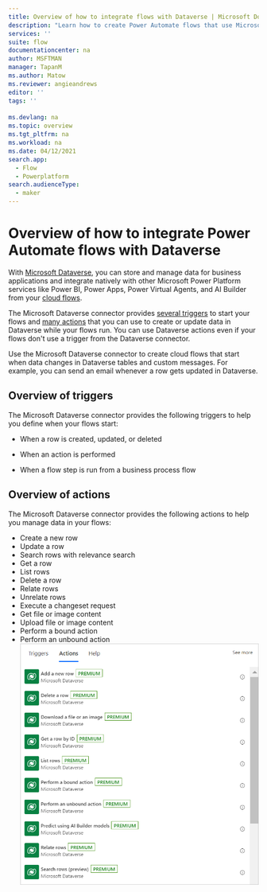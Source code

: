 ```yaml
---
title: Overview of how to integrate flows with Dataverse | Microsoft Docs
description: "Learn how to create Power Automate flows that use Microsoft Dataverse, including triggers and actions."
services: ''
suite: flow
documentationcenter: na
author: MSFTMAN
manager: TapanM
ms.author: Matow
ms.reviewer: angieandrews
editor: ''
tags: ''

ms.devlang: na
ms.topic: overview
ms.tgt_pltfrm: na
ms.workload: na
ms.date: 04/12/2021
search.app: 
  - Flow
  - Powerplatform
search.audienceType: 
  - maker
---
```


# Overview of how to integrate Power Automate flows with Dataverse

With [Microsoft Dataverse](https://powerplatform.microsoft.com/dataverse/?ef_id=4425b9cfc5191d82cc2ed9a8b6fe9233:G:s&OCID=AID2100430_SEM_4425b9cfc5191d82cc2ed9a8b6fe9233:G:s&msclkid=4425b9cfc5191d82cc2ed9a8b6fe9233), you can store and manage data for business applications and integrate natively with other Microsoft Power Platform services like Power BI, Power Apps, Power Virtual Agents, and AI Builder from your [cloud flows](../overview-cloud.md).

The Microsoft Dataverse connector provides [several triggers](#overview-of-triggers) to start your flows and [many actions](#overview-of-actions) that you can use to create or update data in Dataverse while your flows run. You can use Dataverse actions even if your flows don't use a trigger from the Dataverse connector.

Use the Microsoft Dataverse connector to create cloud flows that start when data changes in Dataverse tables and custom messages. <!--todo, how is custom messages-->For example, you can send an email whenever a row gets updated in Dataverse.

## Overview of triggers

The Microsoft Dataverse connector provides the following triggers to help you define when your flows start:

- When a row is created, updated, or deleted

- When an action is performed
  
- When a flow step is run from a business process flow

## Overview of actions

The Microsoft Dataverse connector provides the following actions to help you manage data in your flows:<!-- Edit note: How about a See also link to more details about triggers or actions, like a page describing them. -->

- Create a new row
- Update a row
- Search rows with relevance search
- Get a row
- List rows
- Delete a row
- Relate rows
- Unrelate rows
- Execute a changeset request
- Get file or image content
- Upload file or image content
- Perform a bound action
- Perform an unbound action
   ![Partial list of Dataverse actions.](../media/dataverse-overview/actions.png "Partial list of Dataverse actions")
